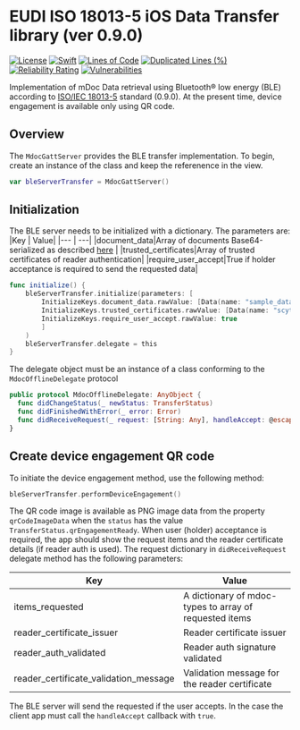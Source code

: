 # EUDI ISO 18013-5 iOS Data Transfer library (ver 0.9.0)
[![License](https://img.shields.io/badge/License-Apache%202.0-blue.svg)](https://www.apache.org/licenses/LICENSE-2.0)
[![Swift](https://github.com/eu-digital-identity-wallet/eudi-lib-ios-iso18013-data-transfer/actions/workflows/swift.yml/badge.svg)](https://github.com/eu-digital-identity-wallet/eudi-lib-ios-iso18013-data-transfer/actions/workflows/swift.yml)
[![Lines of Code](https://sonarcloud.io/api/project_badges/measure?project=eu-digital-identity-wallet_eudi-lib-ios-iso18013-data-transfer&metric=ncloc&token=51e16407ebdedc85d6e978d8bc40b0ad3cf61216)](https://sonarcloud.io/summary/new_code?id=eu-digital-identity-wallet_eudi-lib-ios-iso18013-data-transfer)
[![Duplicated Lines (%)](https://sonarcloud.io/api/project_badges/measure?project=eu-digital-identity-wallet_eudi-lib-ios-iso18013-data-transfer&metric=duplicated_lines_density&token=51e16407ebdedc85d6e978d8bc40b0ad3cf61216)](https://sonarcloud.io/summary/new_code?id=eu-digital-identity-wallet_eudi-lib-ios-iso18013-data-transfer)
[![Reliability Rating](https://sonarcloud.io/api/project_badges/measure?project=eu-digital-identity-wallet_eudi-lib-ios-iso18013-data-transfer&metric=reliability_rating&token=51e16407ebdedc85d6e978d8bc40b0ad3cf61216)](https://sonarcloud.io/summary/new_code?id=eu-digital-identity-wallet_eudi-lib-ios-iso18013-data-transfer)
[![Vulnerabilities](https://sonarcloud.io/api/project_badges/measure?project=eu-digital-identity-wallet_eudi-lib-ios-iso18013-data-transfer&metric=vulnerabilities&token=51e16407ebdedc85d6e978d8bc40b0ad3cf61216)](https://sonarcloud.io/summary/new_code?id=eu-digital-identity-wallet_eudi-lib-ios-iso18013-data-transfer)

Implementation of mDoc Data retrieval using Bluetooth® low energy (BLE) according to [ISO/IEC 18013-5](https://www.iso.org/standard/69084.html) standard (0.9.0). At the present time, device engagement is available only using QR code.

## Overview
The ``MdocGattServer`` provides the BLE transfer implementation. To begin, create an instance of the class and keep the referenence in the view.

```swift
var bleServerTransfer =	MdocGattServer()
```	

## Initialization
The BLE server needs to be initialized with a dictionary. The parameters are:
|Key | Value|
|--- | ---|
|document_data|Array of documents Base64-serialized as described [here](wiki/SAMPLE_DATA.md) |
|trusted_certificates|Array of trusted certificates of reader authentication|
|require_user_accept|True if holder acceptance is required to send the requested data|

```swift
func initialize() {
	bleServerTransfer.initialize(parameters: [
		InitializeKeys.document_data.rawValue: [Data(name: "sample_data")!],
		InitializeKeys.trusted_certificates.rawValue: [Data(name: "scytales_root_ca", ext: "der")!],
		InitializeKeys.require_user_accept.rawValue: true
		]
	)
	bleServerTransfer.delegate = this
}
```
The delegate object must be an instance of a class conforming to the ``MdocOfflineDelegate`` protocol

```swift
public protocol MdocOfflineDelegate: AnyObject {
  func didChangeStatus(_ newStatus: TransferStatus)
  func didFinishedWithError(_ error: Error)
  func didReceiveRequest(_ request: [String: Any], handleAccept: @escaping (Bool) -> Void)
}
```

## Create device engagement QR code
To initiate the device engagement method, use the following method:

```swift
bleServerTransfer.performDeviceEngagement()
```
The QR code image is available as PNG image data from the property ``qrCodeImageData`` when the ``status`` has the value ``TransferStatus.qrEngagementReady``.
When user (holder) acceptance is required, the app should show the request items and the reader certificate details (if reader auth is used).
The request dictionary in ``didReceiveRequest`` delegate method has the following parameters:

|Key | Value|
|--- | ---|
|items_requested|A dictionary of mdoc-types to array of requested items|
|reader_certificate_issuer|Reader certificate issuer|
|reader_auth_validated|Reader auth signature validated|
|reader_certificate_validation_message|Validation message for the reader certificate|

The BLE server will send the requested if the user accepts. In the case the client app must call the `handleAccept` callback with `true`.

